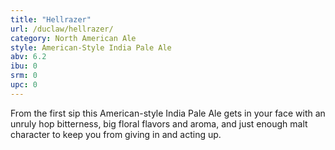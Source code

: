 ```yaml
---
title: "Hellrazer"
url: /duclaw/hellrazer/
category: North American Ale
style: American-Style India Pale Ale
abv: 6.2
ibu: 0
srm: 0
upc: 0
---
```

From the first sip this American-style India Pale Ale gets in your face with an unruly hop bitterness, big floral flavors and aroma, and just enough malt character to keep you from giving in and acting up.
